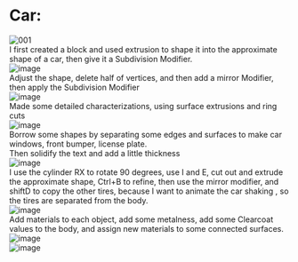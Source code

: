 # __Car:__</br>
![001](https://user-images.githubusercontent.com/115422304/201187070-edd6fa05-833f-4295-96e5-ad517eef8117.png)</br>
I first created a block and used extrusion to shape it into the approximate shape of a car, then give it a Subdivision Modifier.</br>
![image](https://user-images.githubusercontent.com/115422304/201190558-d4804669-60b0-42a5-a7ba-7d0cc80d9639.png)</br>
Adjust the shape, delete half of vertices, and then add a mirror Modifier, then apply the Subdivision Modifier</br>
![image](https://user-images.githubusercontent.com/115422304/201194016-7fad2d13-6c54-4517-9f95-641d86a8e546.png)</br>
Made some detailed characterizations, using surface extrusions and ring cuts</br>
![image](https://user-images.githubusercontent.com/115422304/201200494-4124f534-e2f9-41f9-b452-f75d883ea36a.png)</br>
Borrow some shapes by separating some edges and surfaces to make car windows, front bumper, license plate.</br>
Then solidify the text and add a little thickness</br>
![image](https://user-images.githubusercontent.com/115422304/201366173-0e64d0a7-6ee3-4360-913e-89f7f1045269.png)</br>
I use the cylinder RX to rotate 90 degrees, use I and E, cut out and extrude the approximate shape, Ctrl+B to refine, then use the mirror modifier, and shiftD to copy the other tires, because I want to animate the car shaking , so the tires are separated from the body.</br>
![image](https://user-images.githubusercontent.com/115422304/201366991-9c1813ea-370e-493b-aed1-3569bd05efb2.png)</br>
Add materials to each object, add some metalness, add some Clearcoat values to the body, and assign new materials to some connected surfaces.</br>
![image](https://user-images.githubusercontent.com/115422304/201369335-36b3081e-d911-41d4-b7cd-553b87b18ae5.png)</br>
![image](https://user-images.githubusercontent.com/115422304/201369514-bfddd92e-24e2-43a3-874a-85b053af386f.png)</br>
